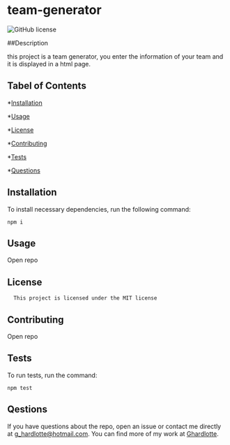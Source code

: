 # team-generator
![GitHub license](https://img.shields.io/badge/license-MIT-blue.svg)

##Description

this project is a team generator, you enter the information of your team and it is displayed in a html page.

## Tabel of Contents

*[Installation](#installation)

*[Usage](#usage)

*[License](#license)

*[Contributing](#contributing)

*[Tests](#tests)

*[Questions](#questions)

## Installation

To install necessary dependencies, run the following command:

```
npm i
```

## Usage

Open repo

## License
      
      This project is licensed under the MIT license

## Contributing

Open repo 

## Tests

To run tests, run the command:

```
npm test
```

## Qestions

If you have questions about the repo, open an issue or contact me directly at g_hardlotte@hotmail.com.  You can find more of my work at [Ghardlotte](https://github.com/Ghardlotte/).
